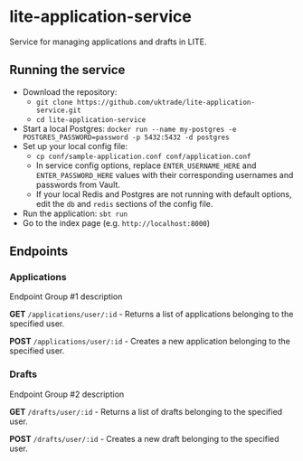 # lite-application-service
Service for managing applications and drafts in LITE.

## Running the service

* Download the repository:
  * `git clone https://github.com/uktrade/lite-application-service.git`
  * `cd lite-application-service` 
* Start a local Postgres: `docker run --name my-postgres -e POSTGRES_PASSWORD=password -p 5432:5432 -d postgres`
* Set up your local config file:
  * `cp conf/sample-application.conf conf/application.conf`
  * In service config options, replace `ENTER_USERNAME_HERE` and `ENTER_PASSWORD_HERE` values with their corresponding
    usernames and passwords from Vault.
  * If your local Redis and Postgres are not running with default options, edit the `db` and `redis` sections of the
    config file.
* Run the application: `sbt run`
* Go to the index page (e.g. `http://localhost:8000`)

## Endpoints

### Applications

Endpoint Group #1 description

**GET** `/applications/user/:id` - Returns a list of applications belonging to the specified user.

**POST** `/applications/user/:id` - Creates a new application belonging to the specified user.

### Drafts

Endpoint Group #2 description

**GET** `/drafts/user/:id` - Returns a list of drafts belonging to the specified user.

**POST** `/drafts/user/:id` - Creates a new draft belonging to the specified user.
